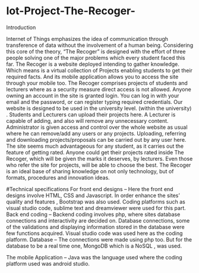 # Iot-Project-The-Recoger-
Introduction 

Internet of Things emphasizes the idea of communication through transference of data without the involvement of a human being. Considering this core of the theory, “The Recoger” is designed with the effort of three people solving one of the major problems which every student faced this far.
The Recoger is a website deployed intending to gather knowledge. Which means is a virtual collection of Projects enabling students to get their required facts.
 And its mobile application allows you to access the site through your mobile too.
The Recoger comprises projects of students and lecturers where as a security measure direct access is not allowed. Anyone owning an account in the site is granted login. You can log in with your email and the password, or can register typing required credentials. Our website is designed to be used in the   university level. (within the university) . Students and Lecturers can upload their projects here. A Lecturer is capable of adding, and also will remove any unnecessary content. Administrator is given access and control over the whole website as usual where he can remove/add any users or any projects. Uploading, referring and downloading projects/proposals can be carried out by any user here.
The site seems much advantageous for any student, as it carries out the feature of getting rated. Anyone could get their projects rated inside The Recoger, which will be given the marks it deserves, by lecturers. Even those who refer the site for projects, will be able to choose the best.
The Recoger is an ideal base of sharing knowledge on not only technology, but of formats, procedures and innovation ideas.


#Technical specifications
For front end designs – 
Here the front end designs involve HTML, CSS and Javascript. In order enhance the sites’ quality and features ,  Bootstrap was also used. Coding platforms such as visual studio code, sublime text and dreamviewer were used for this part.
Back end coding –
Backend coding involves php, where sites database connections and interactivity are decided on. Database connections, some of the validations and displaying information stored in the database were few functions acquired. Visual studio code was used here as the coding platform.
Database – 
The connections were made using php too. But for the database to be a real time one, MongoDB which is a NoSQL , was used.

The mobile Application – 
Java was the language used where the coding platform used was android studio.

